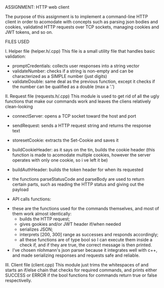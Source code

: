 ASSIGNMENT: HTTP web client

The purpose of this assignment is to implement a 
command-line HTTP client in order to acomodate with concepts
such as parsing json bodies and cookies, validatind HTTP 
requests over TCP sockets, managing cookies and JWT tokens, 
and so on.


FILES USED

I. Helper file (helper.h/.cpp)
This file is a small utility file that handles basic 
validation:

* promptCredentials: collects user responses into a string 
vector
* validateNumber: checks if a string is non-empty and can be
 characterized as a SIMPLE number (just digits)
* validateDouble: same deal as the previous function, except
 it checks if the number can be qualified as a double (max a '.')

II. Request file (requests.h/.cpp)
This module is used to get rid of all the ugly functions 
that make our commands work and leaves the cliens relatively 
clean-looking

* connectServer: opens a TCP socket toward the host and port
* sendRequest: sends a HTTP request string and returns the 
response text
* storesetCookie: extracts the Set-Cookie and saves it
* buildCookieHeader: as it says on the tin, builds the cookie
header (this function is made to acomodate multiple 
 cookies, however the server operates with only one 
 cookie, so i ve left it be)
* buildAuthHeader: builds the token header for when its 
requested

* the functions parseStatusCode and parseBody are used to 
return certain parts, such as reading the HTTP status and 
giving out the payload

* API calls functions:
- these are the functions used for the commands themselves,
 and most of them work almost identically:
    * builds the HTTP request;
    * gives gookies and/or JWT header if/when needed
    * serializes JSON;
    * interprets [200, 300] range as successes and responds
     accordingly;
    * all these functions are of type bool so I can execute
     them inside a check if, and if they are true, the 
     correct message is then printed.
- I've chosen nlohmann's json parser because it integrates well with c++, and made serializing responses and requests safe and reliable.

III. Client file (client.cpp)
This module just trims the whitespaces of and starts an if/else chain that checks for required commands, and prints either SUCCESS or ERROR if the bool functions for commands return true or false respectivelly.
